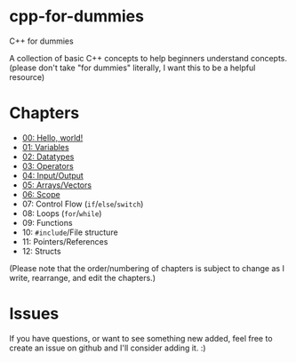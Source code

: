 # cpp-for-dummies
C++ for dummies

A collection of basic C++ concepts to help beginners understand concepts.
(please don't take "for dummies" literally, I want this to be a helpful resource)


Chapters
========
- [00: Hello, world!](https://github.com/Brod8362/cpp-for-dummies/blob/main/intro.md)
- [01: Variables](https://github.com/Brod8362/cpp-for-dummies/blob/main/variables.md)
- [02: Datatypes](https://github.com/Brod8362/cpp-for-dummies/blob/main/datatypes.md)
- [03: Operators](https://github.com/Brod8362/cpp-for-dummies/blob/main/operators.md)
- [04: Input/Output](https://github.com/Brod8362/cpp-for-dummies/blob/main/input_output.md)
- [05: Arrays/Vectors](https://github.com/Brod8362/cpp-for-dummies/blob/main/arrays.md)
- [06: Scope](https://github.com/Brod8362/cpp-for-dummies/blob/main/scope.md)
- 07: Control Flow (`if`/`else`/`switch`)
- 08: Loops (`for`/`while`)
- 09: Functions
- 10: `#include`/File structure
- 11: Pointers/References
- 12: Structs 

(Please note that the order/numbering of chapters is subject to change as I write, rearrange, and edit the chapters.)

Issues
======
If you have questions, or want to see something new added, feel free to create an issue on github and I'll consider adding it. :)
